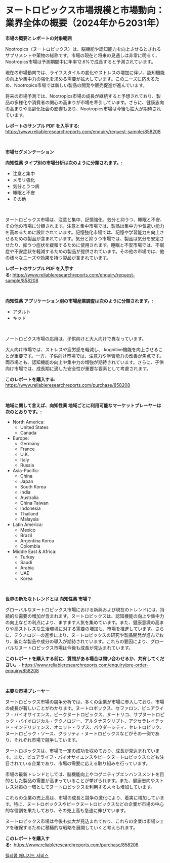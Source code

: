 <p><h1>ヌートロピックス市場規模と市場動向：業界全体の概要（2024年から2031年）</h1></p><p><strong>市場の概要とレポートの対象範囲</strong></p>
<p><p>Nootropics（ヌートロピックス）は、脳機能や認知能力を向上させるとされるサプリメントや薬物の総称です。市場の現在と将来の見通しは非常に明るく、Nootropics市場は予測期間中に年率12.6%で成長すると予測されています。</p><p>現在の市場動向では、ライフスタイルの変化やストレスの増加に伴い、認知機能の向上や集中力の強化を求める需要が拡大しています。このニーズに応えるため、Nootropics市場では新しい製品の開発や販売促進が進んでいます。</p><p>将来の市場予測では、Nootropics市場の成長が継続すると予想されており、製品の多様化や消費者の関心の高まりが市場を牽引しています。さらに、健康志向の高まりや高齢化社会の影響もあり、Nootropics市場は今後も拡大が期待されています。</p></p>
<p><strong>レポートのサンプル PDF を入手する:</strong> <a href="https://www.reliableresearchreports.com/enquiry/request-sample/858208">https://www.reliableresearchreports.com/enquiry/request-sample/858208</a></p>
<p>&nbsp;</p>
<p><strong>市場セグメンテーション</strong></p>
<p><strong>向知性薬 タイプ別の市場分析は次のように分類されます。:</strong></p>
<p><ul><li>注意と集中</li><li>メモリ強化</li><li>気分とうつ病</li><li>睡眠と不安</li><li>その他</li></ul></p>
<p>&nbsp;</p>
<p><p>ヌートロピックス市場は、注意と集中、記憶強化、気分と抑うつ、睡眠と不安、その他の市場に分類されます。注意と集中市場では、製品は集中力や気遣い能力を高めるために設計されています。記憶強化市場では、記憶や学習能力を向上させるための製品が含まれています。気分と抑うつ市場では、製品は気分を安定させたり、抑うつ症状を緩和するために使用されます。睡眠と不安市場では、不眠症や不安症状を軽減するための製品が提供されています。その他の市場では、他の様々なニーズや効果を持つ製品が含まれています。</p></p>
<p><strong>レポートのサンプル PDF を入手する:</strong>&nbsp;<a href="https://www.reliableresearchreports.com/enquiry/request-sample/858208">https://www.reliableresearchreports.com/enquiry/request-sample/858208</a></p>
<p>&nbsp;</p>
<p><strong> 向知性薬 アプリケーション別の市場産業調査は次のように分類されます。:</strong></p>
<p><ul><li>アダルト</li><li>キッド</li></ul></p>
<p>&nbsp;</p>
<p><p>ノートロピクス市場の応用は、子供向けと大人向けで異なっています。</p><p>大人向け市場では、ストレスや疲労感を軽減し、 kognitive機能を向上させることが重要です。一方、子供向け市場では、注意力や学習能力の改善が焦点です。両市場とも、認知機能の向上や集中力の増強が期待されています。さらに、子供向け市場では、成長期に適した安全性が重要な要素として考慮されます。</p></p>
<p><strong>このレポートを購入する:</strong>&nbsp; <a href="https://www.reliableresearchreports.com/purchase/858208">https://www.reliableresearchreports.com/purchase/858208</a></p>
<p>&nbsp;</p>
<p><strong>地域に関して言えば、向知性薬 地域ごとに利用可能なマーケットプレーヤーは次のとおりです。:</strong></p>
<p><ul>
    <li>
        North America:
        <ul>
            <li>United States</li>
            <li>Canada</li>
        </ul>
    </li>
    <li>
        Europe:
        <ul>
            <li>Germany</li>
            <li>France</li>
            <li>U.K.</li>
            <li>Italy</li>
            <li>Russia</li>
        </ul>
    </li>
    <li>
        Asia-Pacific:
        <ul>
            <li>China</li>
            <li>Japan</li>
            <li>South Korea</li>
            <li>India</li>
            <li>Australia</li>
            <li>China Taiwan</li>
            <li>Indonesia</li>
            <li>Thailand</li>
            <li>Malaysia</li>
        </ul>
    </li>
    <li>
        Latin America:
        <ul>
            <li>Mexico</li>
            <li>Brazil</li>
            <li>Argentina Korea</li>
            <li>Colombia</li>
        </ul>
    </li>
    <li>
        Middle East & Africa:
        <ul>
            <li>Turkey</li>
            <li>Saudi</li>
            <li>Arabia</li>
            <li>UAE</li>
            <li>Korea</li>
        </ul>
    </li>
    </ul></p>
<p>&nbsp;</p>
<p><strong>世界の新たなトレンドとは 向知性薬 市場？</strong></p>
<p><p>グローバルなヌートロピックス市場における新興および現在のトレンドには、持続的な需要の増加が含まれます。ヌートロピックスは、認知機能の向上や集中力の向上などの利点により、ますます人気を集めています。また、健康意識の高まりや高ストレスな生活環境に対する需要の増加も、市場を推進しています。さらに、テクノロジーの進歩により、ヌートロピックスの研究や製品開発が進んでおり、新たな製品や成分の導入が期待されています。これらの要因により、グローバルなヌートロピックス市場は今後も成長が見込まれています。</p></p>
<p><strong>このレポートを購入する前に、質問がある場合は問い合わせるか、共有してください。</strong>- <a href="https://www.reliableresearchreports.com/enquiry/pre-order-enquiry/858208">https://www.reliableresearchreports.com/enquiry/pre-order-enquiry/858208</a></p>
<p>&nbsp;</p>
<p><strong>主要な市場プレーヤー</strong></p>
<p><p>ヌートロピックス市場の競争分析では、多くの企業が市場に参入しており、市場の成長が著しいことがわかります。ヌートロボックス、セファロン、ピュアライフ・バイオサイエンス、ピークヌートロピックス、ヌートリコ、サプヌートロピック・バイオロジカル・テクノロジー、アルタナスクリプト、アクセラレイテッド・インテリジェンス、オニット・ラブス、パウダーシティ、セレトロピック、ヌートロピック・ソース、クラリティ・ヌートロピックスなどがその一例であり、それぞれ市場で競争しています。</p><p>ヌートロボックスは、市場で一定の成功を収めており、成長が見込まれています。また、ピュアライフ・バイオサイエンスやピークヌートロピックスなども注目されている企業であり、市場の需要に応える取り組みを行っています。</p><p>市場の最新トレンドとしては、脳機能向上やコグニティブエンハンスメントを目的とした製品の需要が高まっていることが挙げられます。また、健康志向やストレス対策の一環としてヌートロピックスを利用する人々も増加しています。</p><p>これらの企業の売上高は、市場の成長と競争の激化により、着実に増加しています。特に、ヌートロボックスやピークヌートロピックスなどの企業が市場の中心的な役割を果たしており、その売上高も急速に伸びています。</p><p>ヌートロピックス市場は今後も拡大が見込まれており、これらの企業は市場シェアを確保するために積極的な戦略を展開していくと考えられます。</p></p>
<p><strong>このレポートを購入する:</strong>&nbsp;&nbsp;<a href="https://www.reliableresearchreports.com/purchase/858208">https://www.reliableresearchreports.com/purchase/858208</a></p>
<p><p><a href="https://github.com/royErdmtyan906778/Market-Research-Report-List-1/blob/main/73330078506.md">텔레콤 매니지드 서비스</a></p></p>
